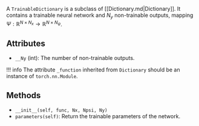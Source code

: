 
A `TrainableDictionary` is a subclass of [[Dictionary.md|Dictionary]].
It contains a trainable neural network and $N_y$ non-trainable outputs,
mapping $\Psi: \mathbb{R}^{N \times N_x} \rightarrow \mathbb{R}^{N \times N_{\psi}}$.

## Attributes

- `__Ny` (int): The number of non-trainable outputs.

!!! info
    The attribute `_function` inherited from `Dictionary` should be an instance of `torch.nn.Module`.

## Methods

- `__init__(self, func, Nx, Npsi, Ny)`
- `parameters(self)`: Return the trainable parameters of the network.


